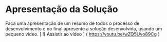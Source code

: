 # Apresentação da Solução

Faça uma apresentação de um resumo de todos o processo de desenvolvimento e no final apresente a solução desenvolvida, usando um pequeno vídeo.
[ ![ Assistir ao vídeo ] ( https://youtu.be/wZQ5Uvo89Cg )

